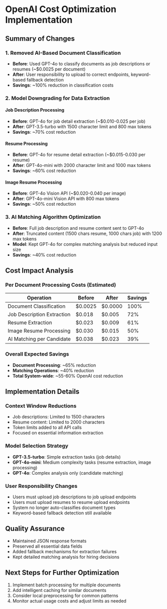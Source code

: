 # OpenAI Cost Optimization Implementation

## Summary of Changes

### 1. Removed AI-Based Document Classification
- **Before**: Used GPT-4o to classify documents as job descriptions or resumes (~$0.0025 per document)
- **After**: User responsibility to upload to correct endpoints, keyword-based fallback detection
- **Savings**: ~100% reduction in classification costs

### 2. Model Downgrading for Data Extraction

#### Job Description Processing
- **Before**: GPT-4o for job detail extraction (~$0.010-0.025 per job)
- **After**: GPT-3.5-turbo with 1500 character limit and 800 max tokens
- **Savings**: ~70% cost reduction

#### Resume Processing
- **Before**: GPT-4o for resume detail extraction (~$0.015-0.030 per resume)
- **After**: GPT-4o-mini with 2000 character limit and 1000 max tokens
- **Savings**: ~60% cost reduction

#### Image Resume Processing
- **Before**: GPT-4o Vision API (~$0.020-0.040 per image)
- **After**: GPT-4o-mini Vision API with 800 max tokens
- **Savings**: ~50% cost reduction

### 3. AI Matching Algorithm Optimization
- **Before**: Full job description and resume content sent to GPT-4o
- **After**: Truncated content (1500 chars resume, 1000 chars job) with 1200 max tokens
- **Model**: Kept GPT-4o for complex matching analysis but reduced input size
- **Savings**: ~40% cost reduction

## Cost Impact Analysis

### Per Document Processing Costs (Estimated)
| Operation | Before | After | Savings |
|-----------|--------|-------|---------|
| Document Classification | $0.0025 | $0.0000 | 100% |
| Job Description Extraction | $0.018 | $0.005 | 72% |
| Resume Extraction | $0.023 | $0.009 | 61% |
| Image Resume Processing | $0.030 | $0.015 | 50% |
| AI Matching per Candidate | $0.038 | $0.023 | 39% |

### Overall Expected Savings
- **Document Processing**: ~65% reduction
- **Matching Operations**: ~40% reduction
- **Total System-wide**: ~55-60% OpenAI cost reduction

## Implementation Details

### Context Window Reductions
- Job descriptions: Limited to 1500 characters
- Resume content: Limited to 2000 characters
- Token limits added to all API calls
- Focused on essential information extraction

### Model Selection Strategy
- **GPT-3.5-turbo**: Simple extraction tasks (job details)
- **GPT-4o-mini**: Medium complexity tasks (resume extraction, image processing)
- **GPT-4o**: Complex analysis only (candidate matching)

### User Responsibility Changes
- Users must upload job descriptions to job upload endpoints
- Users must upload resumes to resume upload endpoints
- System no longer auto-classifies document types
- Keyword-based fallback detection still available

## Quality Assurance
- Maintained JSON response formats
- Preserved all essential data fields
- Added fallback mechanisms for extraction failures
- Kept detailed matching analysis for hiring decisions

## Next Steps for Further Optimization
1. Implement batch processing for multiple documents
2. Add intelligent caching for similar documents
3. Consider local preprocessing for common patterns
4. Monitor actual usage costs and adjust limits as needed